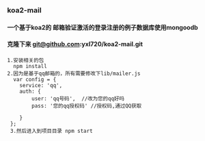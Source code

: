 ### koa2-mail
#### 一个基于koa2的 邮箱验证激活的登录注册的例子数据库使用mongoodb

#### 克隆下来 git@github.com:yxl720/koa2-mail.git
```
1.安装相关的包
  npm install 
2.因为是基于qq邮箱的，所有需要修改下lib/mailer.js
  var config = {
    service: 'qq',
    auth: {
        user: 'qq号码',  //改为您的qq好吗
        pass: '您的qq授权码' //授权码,通过QQ获取

    }
 };
 3.然后进入到项目目录 npm start
```
